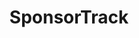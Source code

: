 ---
title: SponsorTrack
description: Track Youtube sponsors
emoji: 🛒
colorFrom: pink
colorTo: red
sdk: gradio
pinned: false
---
